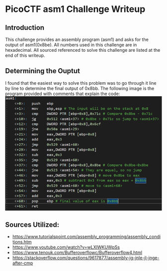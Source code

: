 # PicoCTF asm1 Challenge Writeup
## Introduction
This challenge provides an assembly program (asm1) and asks for the output of asm1(0x8be). All numbers used in this challenge are in hexadecimal. All sourced referenced to solve this challenge are listed at the end of this writeup.
## Determining the Ouptut
I found that the easiest way to solve this problem was to go through it line by line to determine the final output of 0x8bb. The following image is the program provided with comments that explain the code:
<img src="code.PNG"/>
## Sources Utilized: 
* https://www.tutorialspoint.com/assembly_programming/assembly_conditions.htm
* https://www.youtube.com/watch?v=wLXIWKUWpSs
* https://www.tenouk.com/Bufferoverflowc/Bufferoverflow4.html
* https://stackoverflow.com/questions/9617877/assembly-jg-jnle-jl-jnge-after-cmp